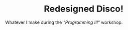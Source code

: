<div align="center">
  <h1>Redesigned Disco!</h1>
</div>

Whatever I make during the *"Programming III"* workshop.
